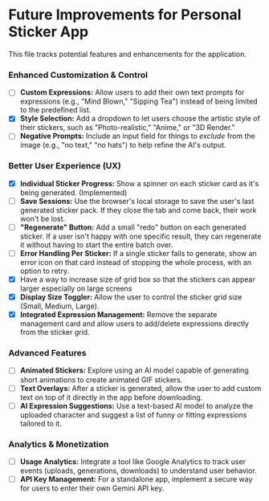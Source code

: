 # Future Improvements for Personal Sticker App

This file tracks potential features and enhancements for the application.

### Enhanced Customization & Control

- [ ] **Custom Expressions:** Allow users to add their own text prompts for expressions (e.g., "Mind Blown," "Sipping Tea") instead of being limited to the predefined list.
- [x] **Style Selection:** Add a dropdown to let users choose the artistic style of their stickers, such as "Photo-realistic," "Anime," or "3D Render."
- [ ] **Negative Prompts:** Include an input field for things to *exclude* from the image (e.g., "no text," "no hats") to help refine the AI's output.

### Better User Experience (UX)

- [x] **Individual Sticker Progress:** Show a spinner on each sticker card as it's being generated. (Implemented)
- [ ] **Save Sessions:** Use the browser's local storage to save the user's last generated sticker pack. If they close the tab and come back, their work won't be lost.
- [ ] **"Regenerate" Button:** Add a small "redo" button on each generated sticker. If a user isn't happy with one specific result, they can regenerate it without having to start the entire batch over.
- [ ] **Error Handling Per Sticker:** If a single sticker fails to generate, show an error icon on that card instead of stopping the whole process, with an option to retry.
- [x] Have a way to increase size of grid box so that the stickers can appear larger especially on large screens
- [x] **Display Size Toggler:** Allow the user to control the sticker grid size (Small, Medium, Large).
- [x] **Integrated Expression Management:** Remove the separate management card and allow users to add/delete expressions directly from the sticker grid.

### Advanced Features

- [ ] **Animated Stickers:** Explore using an AI model capable of generating short animations to create animated GIF stickers.
- [ ] **Text Overlays:** After a sticker is generated, allow the user to add custom text on top of it directly in the app before downloading.
- [ ] **AI Expression Suggestions:** Use a text-based AI model to analyze the uploaded character and suggest a list of funny or fitting expressions tailored to it.

### Analytics & Monetization

- [ ] **Usage Analytics:** Integrate a tool like Google Analytics to track user events (uploads, generations, downloads) to understand user behavior.
- [ ] **API Key Management:** For a standalone app, implement a secure way for users to enter their own Gemini API key.